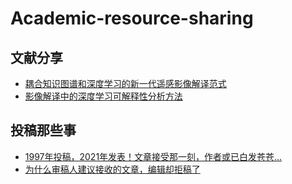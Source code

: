 # Academic-resource-sharing

## 文献分享

* [耦合知识图谱和深度学习的新一代遥感影像解译范式](http://ch.whu.edu.cn/cn/article/doi/10.13203/j.whugis20210652)
* [影像解译中的深度学习可解释性分析方法](https://mp.weixin.qq.com/s/T4FcwZaJJxIovruBl-0Siw) 


## 投稿那些事
* [1997年投稿，2021年发表！文章接受那一刻，作者或已白发苍苍…](https://mp.weixin.qq.com/s/GT73w3opeRQquutxI-Ld1Q)  
* [为什么审稿人建议接收的文章，编辑却拒稿了](https://mp.weixin.qq.com/s/PizoWSgjq6cvwh2oMd8slg)
